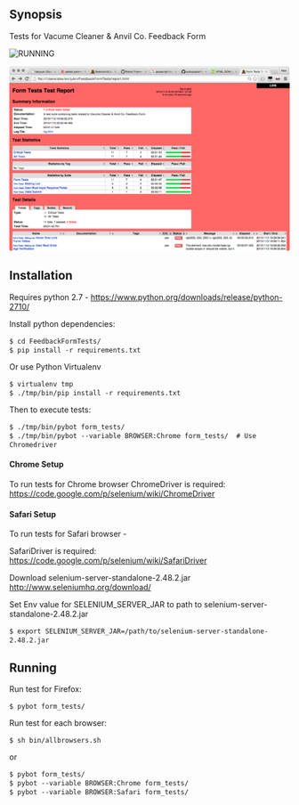 ## Synopsis

Tests for Vacume Cleaner & Anvil Co. Feedback Form

![RUNNING](https://github.com/outerpasta/FeedbackFormTests/blob/master/demo/ScreenRec.gif)

![REPORT](https://github.com/outerpasta/FeedbackFormTests/blob/master/demo/Screen%20Shot%202015-11-13%20at%208.10.51%20PM.png)

## Installation

Requires python 2.7 - https://www.python.org/downloads/release/python-2710/

Install python dependencies:
```
$ cd FeedbackFormTests/
$ pip install -r requirements.txt
```
Or use Python Virtualenv
```
$ virtualenv tmp
$ ./tmp/bin/pip install -r requirements.txt
```
Then to execute tests:
```
$ ./tmp/bin/pybot form_tests/
$ ./tmp/bin/pybot --variable BROWSER:Chrome form_tests/  # Use Chromedriver
```
#### Chrome Setup
To run tests for Chrome browser ChromeDriver is required:
	https://code.google.com/p/selenium/wiki/ChromeDriver

#### Safari Setup
To run tests for Safari browser -

SafariDriver is required:
	https://code.google.com/p/selenium/wiki/SafariDriver
	
Download selenium-server-standalone-2.48.2.jar 
	http://www.seleniumhq.org/download/ 
	
Set Env value for SELENIUM_SERVER_JAR to path to selenium-server-standalone-2.48.2.jar 
```
$ export SELENIUM_SERVER_JAR=/path/to/selenium-server-standalone-2.48.2.jar
```

## Running

Run test for Firefox:
```
$ pybot form_tests/
```

Run test for each browser:
```
$ sh bin/allbrowsers.sh
```
or 
```
$ pybot form_tests/
$ pybot --variable BROWSER:Chrome form_tests/
$ pybot --variable BROWSER:Safari form_tests/
```